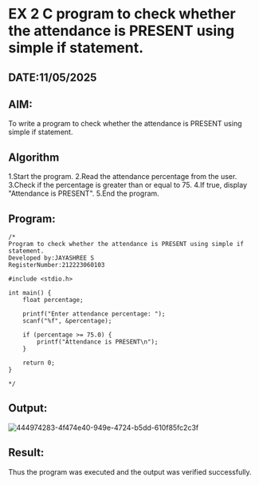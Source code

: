 # EX 2 C program to check whether the attendance is PRESENT using simple if statement.
## DATE:11/05/2025
## AIM:
To write a program to check whether the attendance is PRESENT using simple if statement.

## Algorithm
1.Start the program. 
2.Read the attendance percentage from the user. 
3.Check if the percentage is greater than or equal to 75.
4.If true, display "Attendance is PRESENT". 
5.End the program.

## Program:
```
/*
Program to check whether the attendance is PRESENT using simple if statement.
Developed by:JAYASHREE S 
RegisterNumber:212223060103

#include <stdio.h>

int main() {
    float percentage;

    printf("Enter attendance percentage: ");
    scanf("%f", &percentage);

    if (percentage >= 75.0) {
        printf("Attendance is PRESENT\n");
    }

    return 0;
}

*/
```

## Output:
![444974283-4f474e40-949e-4724-b5dd-610f85fc2c3f](https://github.com/user-attachments/assets/615d2d50-ed9c-45d1-a4b2-bedb3367fe53)



## Result:
Thus the program was executed and the output was verified successfully.
